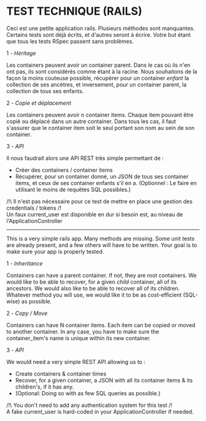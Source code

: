 # TEST TECHNIQUE (RAILS)

Ceci est une petite application rails.
Plusieurs méthodes sont manquantes. Certains tests sont déjà écrits, et d'autres seront à écrire.
Votre but étant que tous les tests RSpec passent sans problèmes.


1 - *Héritage*

Les containers peuvent avoir un container parent. Dans le cas où ils n'en ont pas, ils sont considérés comme étant à la racine.
Nous souhaitons de la façon la moins couteuse possible, récupérer pour un container *enfant* la collection de ses ancètres, et inversement, pour un container parent, la collection de tous ses enfants.  


2 - *Copie et déplacement*

Les containers peuvent avoir n container items. Chaque item pouvant être copié ou déplacé dans un autre container.
Dans tous les cas, il faut s'assurer que le container item soit le seul portant son nom au sein de son container.


3 - *API*

Il nous faudrait alors une API REST très simple permettant de :
- Créer des containers / container items
- Récupérer, pour un container donné, un JSON de tous ses container items, et ceux de ses container enfants s'il en a.
  (Optionnel : Le faire en utilisant le moins de requêtes SQL possibles.)


/!\ Il n'est pas nécessaire pour ce test de mettre en place une gestion des credentials / tokens /!\
Un faux current_user est disponible en dur si besoin est, au niveau de l'ApplicationController



-------------------------------------------------------------------------------------------------------


This is a very simple rails app.
Many methods are missing. Some unit tests are already present, and a few others will have to be written.
Your goal is to make sure your app is properly tested.


1 - *Inheritance*

Containers can have a parent container. If not, they are root containers.
We would like to be able to recover, for a given *child* container, all of its ancestors. We would also like to be able to recover all of its children.
Whatever method you will use, we would like it to be as cost-efficient (SQL-wise) as possible.


2 - *Copy / Move*

Containers can have N container items. Each item can be copied or moved to another container.
In any case, you have to make sure the container_item's name is unique within its new container.


3 - *API*

We would need a very simple REST API allowing us to :   
  - Create containers & container times
  - Recover, for a given container, a JSON with all its container items & its children's, if it has any.
  - (Optional: Doing so with as few SQL queries as possible.)


/!\ You don't need to add any authentication system for this test /!\
A fake current_user is hard-coded in your ApplicationController if needed.

